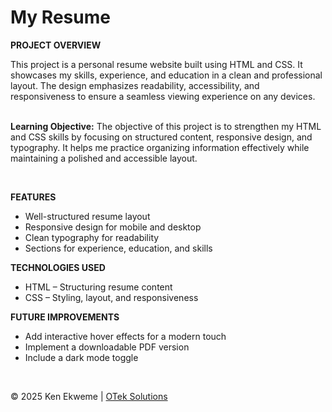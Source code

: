 # My Resume

<p><strong>PROJECT OVERVIEW</strong></p>
This project is a personal resume website built using HTML and CSS. It showcases my skills, experience, and education in a clean and professional layout. The design emphasizes readability, accessibility, and responsiveness to ensure a seamless viewing experience on any devices.
<br><br>
<p><strong>Learning Objective:</strong> The objective of this project is to strengthen my HTML and CSS skills by focusing on structured content, responsive design, and typography. It helps me practice organizing information effectively while maintaining a polished and accessible layout.</p>
<br>
<p><strong>FEATURES</strong></p>
<ul>
  <li>Well-structured resume layout</li>
  <li>Responsive design for mobile and desktop</li>
  <li>Clean typography for readability</li>
  <li>Sections for experience, education, and skills</li>
</ul>
<p><strong>TECHNOLOGIES USED</strong></p>
<ul>
  <li>HTML – Structuring resume content</li>
  <li>CSS – Styling, layout, and responsiveness</li>
</ul>
<p><strong>FUTURE IMPROVEMENTS</strong></p>
<ul>
  <li>Add interactive hover effects for a modern touch</li>
  <li>Implement a downloadable PDF version</li>
  <li>Include a dark mode toggle</li>
</ul>
<br>
<footer>
    <p>&copy; 2025 Ken Ekweme | <a href="https://www.oteksolutions.net" target="_blank">OTek Solutions</a></p>
</footer>
